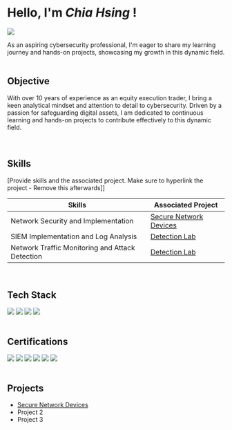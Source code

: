 # Hello, I'm _Chia Hsing_ !
<a href="https://www.linkedin.com/in/chiahsing/"><img src="https://img.shields.io/badge/-LinkedIn-0072b1?&style=for-the-badge&logo=linkedin&logoColor=white" /></a>


As an aspiring cybersecurity professional, I'm eager to share my learning journey and hands-on projects, showcasing my growth in this dynamic field. </br>
</br>


## Objective

With over 10 years of experience as an equity execution trader, I bring a keen analytical mindset and attention to detail to cybersecurity. Driven by a passion for safeguarding digital assets, I am dedicated to continuous learning and hands-on projects to contribute effectively to this dynamic field.
</br></br></br>

## Skills
[Provide skills and the associated project. Make sure to hyperlink the project - Remove this afterwards]]

| Skills                                         | Associated Project         |
|-----------------------------------------------|----------------------------|
| Network Security and Implementation           | <a href="https://github.com/chiahsing-loh/Secure-Network-Devices">Secure Network Devices</a>|
| SIEM Implementation and Log Analysis          | <a href="https://google.com">Detection Lab</a>|
| Network Traffic Monitoring and Attack Detection | <a href="https://google.com">Detection Lab</a>|

</br>


## Tech Stack

<div>
   <img src="https://img.shields.io/badge/-Cisco Packet Tracer%20-4D4D4D?&style=for-the-badge&logo=CISCO&logoColor=white" /> 
   <img src="https://img.shields.io/badge/Linux-FCC624?style=for-the-badge&logo=linux&logoColor=black"/>
   <img src="https://img.shields.io/badge/markdown-%23000000.svg?style=for-the-badge&logo=markdown&logoColor=white"/>
   <img src="https://img.shields.io/badge/python-3670A0?style=for-the-badge&logo=python&logoColor=ffdd54"/>
   
</div>
</br>


## Certifications

<div>
<a href=https://www.credly.com/badges/9b64bb90-c1f3-4907-91d3-ab6cf2b75114/public_url><img src="https://img.shields.io/badge/-Google%20Cybersecurity%20Certificate-DB4437?&style=for-the-badge&logo=Google&logoColor=white" /></a>
<a href=https://www.credly.com/badges/08c7e28a-8dc2-4e14-be6d-a407214d0e68/public_url><img src="https://img.shields.io/badge/-ISC2%20Certified%20in%20Cybersecurity-006400?&style=for-the-badge&logo=ISC2&logoColor=white" /></a>
<a href="https://www.credly.com/badges/52738e8d-7007-4687-9df0-2d83151c0a3e/public_url"><img src="https://img.shields.io/badge/-Linux%20Unhatch-FCC624?&style=for-the-badge&logo=Linux&logoColor=black" /></a>
<a href=https://learn.microsoft.com/api/credentials/share/en-us/Bryan-0658/62A3A5A8A641CBB2?sharingId=C6218169E02CDD60><img src="https://img.shields.io/badge/-Microsoft%20Certified%20SC--900-00A4EF?&style=for-the-badge&logo=Microsoft&logoColor=white" /></a>
<a href=https://www.credly.com/badges/a6724a4a-7d25-43e1-9e83-41d4ce6c2a5f/public_url><img src="https://img.shields.io/badge/-Networking Basics%20-4D4D4D?&style=for-the-badge&logo=CISCO&logoColor=white" /></a>
<a href=https://www.credly.com/badges/dee2bb8d-d839-468d-8b78-a259e1035e05/public_url><img src="https://img.shields.io/badge/-OPSWAT%20ICIP-0055A4?&style=for-the-badge&logo=OPSWAT&logoColor=white" /></a>

</div>
</br>


## Projects

- <a href="https://github.com/chiahsing-loh/Secure-Network-Devices">Secure Network Devices</a>
- Project 2
- Project 3


 
<!---
chiahsing-loh/chiahsing-loh is a ✨ special ✨ repository because its `README.md` (this file) appears on your GitHub profile.
You can click the Preview link to take a look at your changes.
--->
